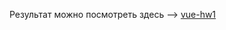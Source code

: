 Результат можно посмотреть здесь --> <a href="https://olhaklymas.github.io/vue-hw1/" target="_blank">vue-hw1</a>
